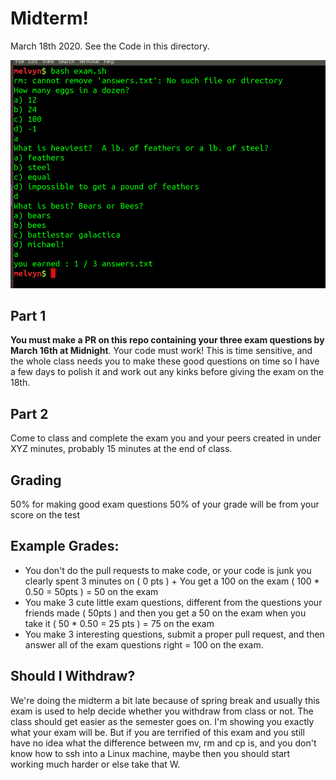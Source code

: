 # Midterm!

March 18th 2020. See the Code in this directory.

![examInAction](Images/examInAction.png)

## Part 1
**You must make a PR on this repo containing your three exam questions by March
16th at Midnight**. Your code must work! This is time sensitive, and the whole
class needs you to make these good questions on time so I have a few days to
polish it and work out any kinks before giving the exam on the 18th.

## Part 2 
Come to class and complete the exam you and your peers created in under XYZ
minutes, probably 15 minutes at the end of class. 

## Grading
50% for making good exam questions
50% of your grade will be from your score on the test

## Example Grades:
* You don't do the pull requests to make code, or your code is junk you clearly
  spent 3 minutes on ( 0 pts ) + You get a 100 on the exam ( 100 * 0.50 = 50pts
  ) = 50 on the exam
* You make 3 cute little exam questions, different from the questions your
  friends made ( 50pts ) and then you get a 50 on the exam when you take it (
  50 * 0.50 = 25 pts ) = 75 on the exam
* You make 3 interesting questions, submit a proper pull request, and then
  answer all of the exam questions right = 100 on the exam.

## Should I Withdraw?
We're doing the midterm a bit late because of spring break and usually this exam
is used to help decide whether you withdraw from class or not. The class should get
easier as the semester goes on. I'm showing you exactly what your exam will be.
But if you are terrified of this exam and you still have no idea what the difference
between mv, rm and cp is, and you don't know how to ssh into a Linux machine,
maybe then you should start working much harder or else take that W. 
